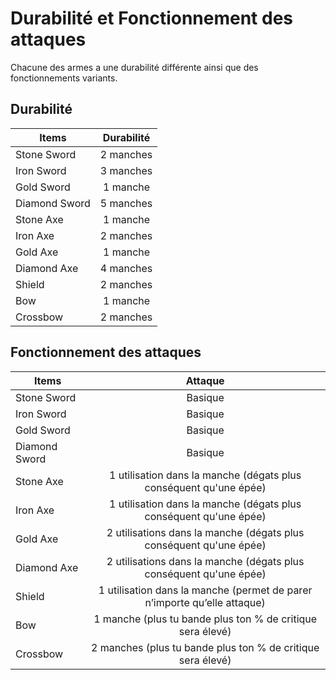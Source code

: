 # Durabilité et Fonctionnement des attaques
Chacune des armes a une durabilité différente ainsi que des fonctionnements variants.

## Durabilité
| Items              | Durabilité     |
| ------------------ |:--------------:|
| Stone Sword        | 2 manches      |
| Iron Sword         | 3 manches      |
| Gold Sword         | 1 manche       |
| Diamond Sword      | 5 manches      |
| Stone Axe          | 1 manche       |
| Iron Axe           | 2 manches      |
| Gold Axe           | 1 manche       |
| Diamond Axe        | 4 manches      |
| Shield             | 2 manches      |
| Bow                | 1 manche       |
| Crossbow           | 2 manches      |

## Fonctionnement des attaques
| Items              | Attaque                                                                  |
| ------------------ |:------------------------------------------------------------------------:|
| Stone Sword        | Basique                                                                  |
| Iron Sword         | Basique                                                                  |
| Gold Sword         | Basique                                                                  |
| Diamond Sword      | Basique                                                                  |
| Stone Axe          | 1 utilisation dans la manche (dégats plus conséquent qu'une épée)        |
| Iron Axe           | 1 utilisation dans la manche (dégats plus conséquent qu'une épée)        |
| Gold Axe           | 2 utilisations dans la manche (dégats plus conséquent qu'une épée)       |
| Diamond Axe        | 2 utilisations dans la manche (dégats plus conséquent qu'une épée)       |
| Shield             | 1 utilisation dans la manche (permet de parer n’importe qu’elle attaque) |
| Bow                | 1 manche (plus tu bande plus ton % de critique sera élevé)               |
| Crossbow           | 2 manches (plus tu bande plus ton % de critique sera élevé)              |